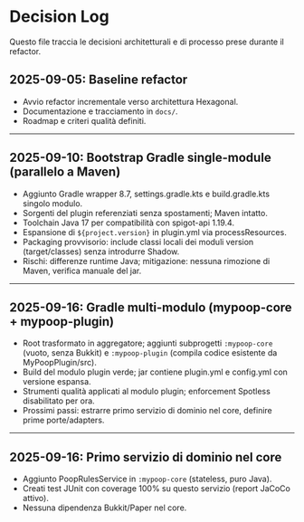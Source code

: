 # Decision Log

Questo file traccia le decisioni architetturali e di processo prese durante il refactor.

## 2025-09-05: Baseline refactor
- Avvio refactor incrementale verso architettura Hexagonal.
- Documentazione e tracciamento in `docs/`.
- Roadmap e criteri qualità definiti.

---

## 2025-09-10: Bootstrap Gradle single-module (parallelo a Maven)
- Aggiunto Gradle wrapper 8.7, settings.gradle.kts e build.gradle.kts singolo modulo.
- Sorgenti del plugin referenziati senza spostamenti; Maven intatto.
- Toolchain Java 17 per compatibilità con spigot-api 1.19.4.
- Espansione di `${project.version}` in plugin.yml via processResources.
- Packaging provvisorio: include classi locali dei moduli version (target/classes) senza introdurre Shadow.
- Rischi: differenze runtime Java; mitigazione: nessuna rimozione di Maven, verifica manuale del jar.

---

## 2025-09-16: Gradle multi-modulo (mypoop-core + mypoop-plugin)
- Root trasformato in aggregatore; aggiunti subprogetti `:mypoop-core` (vuoto, senza Bukkit) e `:mypoop-plugin` (compila codice esistente da MyPoopPlugin/src).
- Build del modulo plugin verde; jar contiene plugin.yml e config.yml con versione espansa.
- Strumenti qualità applicati al modulo plugin; enforcement Spotless disabilitato per ora.
- Prossimi passi: estrarre primo servizio di dominio nel core, definire prime porte/adapters.

---

## 2025-09-16: Primo servizio di dominio nel core
- Aggiunto PoopRulesService in `:mypoop-core` (stateless, puro Java).
- Creati test JUnit con coverage 100% su questo servizio (report JaCoCo attivo).
- Nessuna dipendenza Bukkit/Paper nel core.
